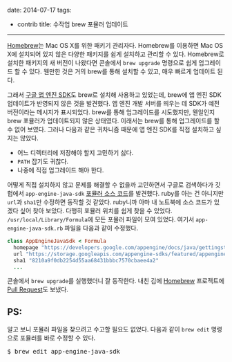 date: 2014-07-17
tags:
- contrib
title: 수작업 brew 포뮬러 업데이트
---
[Homebrew](http://brew.sh/)는 Mac OS X를 위한 패키기 관리자다. Homebrew를 이용하면 Mac OS X에 설치되어 있지 않은 다양한 패키지를 쉽게 설치하고 관리할 수 있다. Homebrew로 설치한 패키지의 새 버전이 나왔다면 콘솔에서 `brew upgrade` 명령으로 쉽게 업그레이드 할 수 있다. 웬만한 것은 거의 brew를 통해 설치할 수 있고, 매우 빠르게 업데이트 된다.
<!--more-->

그래서 [구글 앱 엔진 SDK](https://developers.google.com/appengine/downloads)도 brew로 설치해 사용하고 있었는데, brew에 앱 엔진 SDK 업데이트가 반영되지 않은 것을 발견했다. 앱 엔진 개발 서버를 띄우는 데 SDK가 예전 버전이라는 메시지가 표시되었다. brew를 통해 업그레이드를 시도했지만, 웬일인지 brew 포뮬러가 업데이트되지 않은 상태였다. 이래서는 brew를 통해 업그레이드를 할 수 없어 보였다. 그러나 다음과 같은 귀차니즘 때문에 앱 엔진 SDK를 직접 설치하고 싶지는 않았다.

* 어느 디렉터리에 저장해야 할지 고민하기 싫다.
* `PATH` 잡기도 귀찮다.
* 나중에 직접 업그레이드 해야 한다.

어떻게 직접 설치하지 않고 문제를 해결할 수 없을까 고민하면서 구글로 검색하다가 깃헙에서  `app-engine-java-sdk` [포뮬러 소스 코드](https://github.com/Homebrew/homebrew/blob/master/Library/Formula/app-engine-java-sdk.rb)를 발견했다. ruby를 아는 건 아니지만 `url`과 `sha1`만 수정하면 동작할 것 같았다. ruby니까 아마 내 노트북에 소스 코드가 있겠다 싶어 찾아 보았다. 다행히 포뮬러 위치를 쉽게 찾을 수 있었다. `/usr/local/Library/Formula`에 모든 포뮬러 파일이 모여 있었다. 여기서 `app-engine-java-sdk.rb` 파일을 다음과 같이 수정했다.

```ruby
class AppEngineJavaSdk < Formula
  homepage "https://developers.google.com/appengine/docs/java/gettingstarted/introduction"
  url "https://storage.googleapis.com/appengine-sdks/featured/appengine-java-sdk-1.9.7.zip"
  sha1 "8210a9f0db2254d55aa68431bbbc7570cbaee4a2"
  ...
```

콘솔에서 `brew upgrade`를 실행했더니 잘 동작한다. 내친 김에 [Homebrew](https://github.com/Homebrew/homebrew) 프로젝트에 [Pull Request](https://github.com/Homebrew/homebrew/pull/30903)도 보냈다.

## PS:
알고 보니 포뮬러 파일을 찾으려고 수고할 필요도 없었다. 다음과 같이 `brew edit` 명령으로 포뮬러를 바로 수정할 수 있다.

<pre class="console">
$ brew edit app-engine-java-sdk
</pre>
